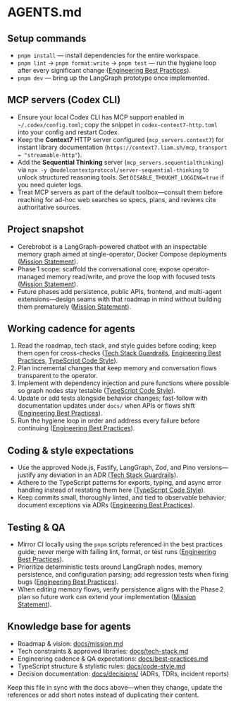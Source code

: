 # AGENTS.md

## Setup commands
- `pnpm install` — install dependencies for the entire workspace.
- `pnpm lint` → `pnpm format:write` → `pnpm test` — run the hygiene loop after every significant change ([Engineering Best Practices](docs/best-practices.md)).
- `pnpm dev` — bring up the LangGraph prototype once implemented.

## MCP servers (Codex CLI)
- Ensure your local Codex CLI has MCP support enabled in `~/.codex/config.toml`; copy the snippet in `codex-context7-http.toml` into your config and restart Codex.
- Keep the **Context7** HTTP server configured (`mcp_servers.context7`) for instant library documentation (`https://context7.liam.sh/mcp`, `transport = "streamable-http"`).
- Add the **Sequential Thinking** server (`mcp_servers.sequentialthinking`) via `npx -y @modelcontextprotocol/server-sequential-thinking` to unlock structured reasoning tools. Set `DISABLE_THOUGHT_LOGGING=true` if you need quieter logs.
- Treat MCP servers as part of the default toolbox—consult them before reaching for ad-hoc web searches so specs, plans, and reviews cite authoritative sources.

## Project snapshot
- Cerebrobot is a LangGraph-powered chatbot with an inspectable memory graph aimed at single-operator, Docker Compose deployments ([Mission Statement](docs/mission.md)).
- Phase 1 scope: scaffold the conversational core, expose operator-managed memory read/write, and prove the loop with focused tests ([Mission Statement](docs/mission.md)).
- Future phases add persistence, public APIs, frontend, and multi-agent extensions—design seams with that roadmap in mind without building them prematurely ([Mission Statement](docs/mission.md)).

## Working cadence for agents
1. Read the roadmap, tech stack, and style guides before coding; keep them open for cross-checks ([Tech Stack Guardrails](docs/tech-stack.md), [Engineering Best Practices](docs/best-practices.md), [TypeScript Code Style](docs/code-style.md)).
2. Plan incremental changes that keep memory and conversation flows transparent to the operator.
3. Implement with dependency injection and pure functions where possible so graph nodes stay testable ([TypeScript Code Style](docs/code-style.md)).
4. Update or add tests alongside behavior changes; fast-follow with documentation updates under `docs/` when APIs or flows shift ([Engineering Best Practices](docs/best-practices.md)).
5. Run the hygiene loop in order and address every failure before continuing ([Engineering Best Practices](docs/best-practices.md)).

## Coding & style expectations
- Use the approved Node.js, Fastify, LangGraph, Zod, and Pino versions—justify any deviation in an ADR ([Tech Stack Guardrails](docs/tech-stack.md)).
- Adhere to the TypeScript patterns for exports, typing, and async error handling instead of restating them here ([TypeScript Code Style](docs/code-style.md)).
- Keep commits small, thoroughly linted, and tied to observable behavior; document exceptions via ADRs ([Engineering Best Practices](docs/best-practices.md)).

## Testing & QA
- Mirror CI locally using the `pnpm` scripts referenced in the best practices guide; never merge with failing lint, format, or test runs ([Engineering Best Practices](docs/best-practices.md)).
- Prioritize deterministic tests around LangGraph nodes, memory persistence, and configuration parsing; add regression tests when fixing bugs ([Engineering Best Practices](docs/best-practices.md)).
- When editing memory flows, verify persistence aligns with the Phase 2 plan so future work can extend your implementation ([Mission Statement](docs/mission.md)).

## Knowledge base for agents
- Roadmap & vision: [docs/mission.md](docs/mission.md)
- Tech constraints & approved libraries: [docs/tech-stack.md](docs/tech-stack.md)
- Engineering cadence & QA expectations: [docs/best-practices.md](docs/best-practices.md)
- TypeScript structure & stylistic rules: [docs/code-style.md](docs/code-style.md)
- Decision documentation: [docs/decisions/](docs/decisions/) (ADRs, TDRs, incident reports)

Keep this file in sync with the docs above—when they change, update the references or add short notes instead of duplicating their content.
